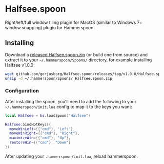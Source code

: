 # Halfsee.spoon

Right/left/full window tiling plugin for MacOS (similar to Windows 7+ window snapping) plugin for Hammerspoon.

## Installing

Download a [released Halfsee.spoon.zip](/releases) (or build one from source) and extract it to your `~/.hammerspoon/Spoons/` directory, for example installing Halfsee v1.0.0:

```bash
wget github.com/gorjusborg/Halfsee.spoon/releases/tag/v1.0.0/Halfsee.spoon.zip
unzip -d ~/.hammerspoon/Spoons/ Halfsee.spoon.zip
```

### Configuration

After installing the spoon, you'll need to add the following to your `~/.hammerspoon/init.lua` config to map it to the keys you want:

```lua
local Halfsee = hs.loadSpoon("Halfsee")

Halfsee:bindHotKeys({
  moveWinLeft={{"cmd"}, "Left"},
  moveWinRight={{"cmd"}, "Right"},
  maximizeWin={{"cmd"}, "Up"},
  restoreWin={{"cmd"}, "Down"}
})
```

After updating your `.hammerspoon/init.lua`, reload hammerspoon.


